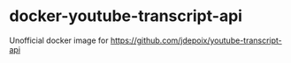 # docker-youtube-transcript-api
Unofficial docker image for https://github.com/jdepoix/youtube-transcript-api
